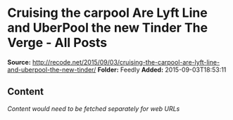 # Cruising the carpool Are Lyft Line and UberPool the new Tinder The Verge - All Posts

**Source:** http://recode.net/2015/09/03/cruising-the-carpool-are-lyft-line-and-uberpool-the-new-tinder/
**Folder:** Feedly
**Added:** 2015-09-03T18:53:11




## Content
*Content would need to be fetched separately for web URLs*
